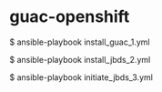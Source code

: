 # guac-openshift

$ ansible-playbook install_guac_1.yml

$ ansible-playbook install_jbds_2.yml

$ ansible-playbook initiate_jbds_3.yml
